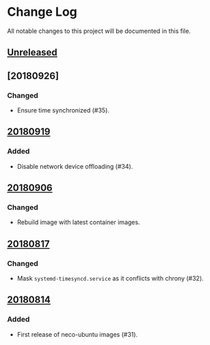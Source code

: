 # Change Log

All notable changes to this project will be documented in this file.

## [Unreleased]

## [20180926]

### Changed
- Ensure time synchronized (#35).

## [20180919]

### Added
- Disable network device offloading (#34).

## [20180906]

### Changed
- Rebuild image with latest container images.

## [20180817]

### Changed
- Mask `systemd-timesyncd.service` as it conflicts with chrony (#32).

## [20180814]

### Added
- First release of neco-ubuntu images (#31).

[Unreleased]: https://github.com/cybozu/neco-ubuntu/compare/20180906...HEAD
[20180919]: https://github.com/cybozu/neco-ubuntu/compare/20180906...20180919
[20180906]: https://github.com/cybozu/neco-ubuntu/compare/20180817...20180906
[20180817]: https://github.com/cybozu/neco-ubuntu/compare/20180814...20180817
[20180814]: https://github.com/cybozu/neco-ubuntu/compare/946c82a...20180814

